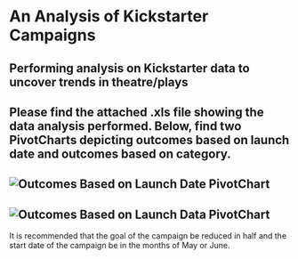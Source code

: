 # An Analysis of Kickstarter Campaigns
Performing analysis on Kickstarter data to uncover trends in theatre/plays
---
Please find the attached .xls file showing the data analysis performed. Below, find two PivotCharts depicting outcomes based on launch date and outcomes based on category.
---
![Outcomes Based on Launch Date PivotChart](Macintosh_HD>Users>amytalbot>Desktop>Bootcamp>Module_1>Crowd_Funding_Analysis>Outcomes_Based_on_Launch_Date_PivotChart.png)
---
![Outcomes Based on Launch Data PivotChart](Macintosh_HD>Users>amytalbot>Desktop>Bootcamp>Module_1>Crowd_Funding_Analysis>Parent_Category_Outcomes_PivotChart.png)
---
It is recommended that the goal of the campaign be reduced in half and the start date of the campaign be in the months of May or June.
